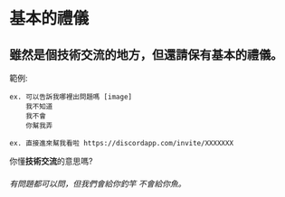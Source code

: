 # 基本的禮儀 

## 雖然是個技術交流的地方，但還請保有基本的禮儀。  
範例:
```
ex. 可以告訴我哪裡出問題嗎 [image]
    我不知道
    我不會
    你幫我弄

ex. 直接進來幫我看啦 https://discordapp.com/invite/XXXXXXX
```
你懂**技術交流**的意思嗎?  
###### 有問題都可以問，但我們會給你釣竿 不會給你魚。  